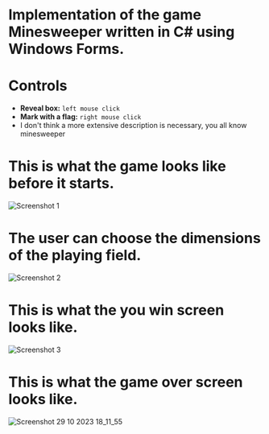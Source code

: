 # Implementation of the game Minesweeper written in C# using Windows Forms. 
# Controls
  - **Reveal box:** `left mouse click`
  - **Mark with a flag:** `right mouse click`
  - I don't think a more extensive description is necessary, you all know minesweeper


# This is what the game looks like before it starts.
![Screenshot 1]( https://github.com/Otasmacour/Minesweeper/assets/111227700/0887a209-9529-418e-9249-ffe91524e57d)


# The user can choose the dimensions of the playing field.
![Screenshot 2](https://github.com/Otasmacour/Minesweeper/assets/111227700/9a025b6f-522a-4331-ab83-c8382bbe5701)



# This is what the you win screen looks like.
![Screenshot 3](https://github.com/Otasmacour/Minesweeper/assets/111227700/3bf39415-67a4-4468-98e1-fc7efe905b22)


# This is what the game over screen looks like.
![Screenshot 29 10 2023 18_11_55](https://github.com/Otasmacour/Minesweeper/assets/111227700/d2446eed-e68c-4341-a225-41fe88b000ab)


